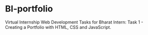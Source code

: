 # BI-portfolio
Virtual Internship Web Development Tasks for Bharat Intern: Task 1 - Creating a Portfolio with HTML, CSS and JavaScript.
